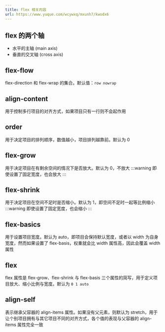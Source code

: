 ```yaml
---
title: flex 相关内容
url: https://www.yuque.com/wcywxq/mxunh7/kwodx6
---
```


<a name="kXWxz"></a>

## flex 的两个轴

- 水平的主轴 (main axis)
- 垂直的交叉轴 (cross axis) <a name="wQfyt"></a>

## flex-flow

flex-direction 和 flex-wrap 的集合。默认值：`row nowrap` <a name="Hd5wl"></a>

## align-content

用于控制多行项目的对齐方式，如果项目只有一行则不会起作用 <a name="q8mb6"></a>

## order

用于决定项目的排列顺序，数值越小，项目排列越靠前。默认为 0 <a name="It1wp"></a>

## flex-grow

用于决定项目在有剩余空间的情况下是否放大。默认为 0，不放大
:::warning
即使设置了固定宽度，也会放大
::: <a name="GB8va"></a>

## flex-shrink

用于决定项目在空间不足时是否缩小。默认为 1，即空间不足时一起等比例缩小
:::warning
即使设置了固定宽度，也会缩小
::: <a name="P9Nk4"></a>

## flex-basics

用于设置项目宽度。默认为 auto，即项目会保持默认宽度，或者以 width 为自身宽度，然而如果设置了 flex-basis，权重就会比 width 属性高，因此会覆盖 width 属性 <a name="eBWLC"></a>

## flex

flex 属性是 flex-grow、flex-shrink 与 flex-basis 三个属性的简写，用于定义项目放大、缩小比例与宽度。默认为 `0 1 auto` <a name="lEssa"></a>

## align-self

表示继承父容器的 align-items 属性。如果没有父元素，则默认为 stretch，用于让个别项目拥有与其它项目不同的对齐方式，各个值的表现与父容器的 align-items 属性完全一致

